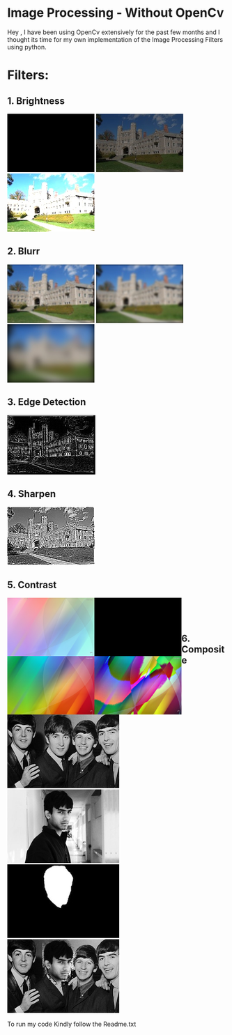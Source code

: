 # Image Processing - Without OpenCv

Hey , I have been using OpenCv extensively for the past few months and I thought its time for my own implementation of the Image Processing Filters using python.

# Filters: 
## 1. Brightness 
![](output/bright/princeton_small_brightness_0.jpg) ![](output/bright/princeton_small_brightness_0.5.jpg) ![](output/bright/princeton_small_brightness_2.0.jpg) 


## 2. Blurr
![](output/blur/blur_0.125.jpg) ![](output/blur/blur_2.jpg) ![](output/blur/blur_8.jpg)


## 3. Edge Detection
![](output/edge_d/edgedetect.jpg)

## 4. Sharpen
![](output/sharpen/sharpen.jpg)

## 5. Contrast
<a href="url"><img src="https://github.com/HarmannSinghMann/Image-Process-ing/blob/main/output/contrast/c_contrast_-0.5.jpg" align="left" height="134" width="200" ></a>

<a href="url"><img src="https://github.com/HarmannSinghMann/Image-Process-ing/blob/main/output/contrast/c_contrast_0.0.jpg" align="left" height="134" width="200" ></a>

<a href="url"><img src="https://github.com/HarmannSinghMann/Image-Process-ing/blob/main/output/contrast/c_contrast_0.5.jpg" align="left" height="134" width="200" ></a>

<a href="url"><img src="https://github.com/HarmannSinghMann/Image-Process-ing/blob/main/output/contrast/c_contrast_2.0.jpg" align="left" height="134" width="200" ></a>
<br>
<br>
<br>
## 6. Composite
![](input/comp_background.jpg)![](input/comp_foreground.jpg)![](input/comp_mask.jpg)![](output/comp/composite.jpg)


To run my code Kindly follow the Readme.txt
